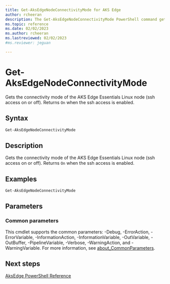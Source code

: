 ```yaml
---
title: Get-AksEdgeNodeConnectivityMode for AKS Edge
author: rcheeran
description: The Get-AksEdgeNodeConnectivityMode PowerShell command gets the connectivity mode of the AksEdge Linux node.
ms.topic: reference
ms.date: 02/02/2023
ms.author: rcheeran 
ms.lastreviewed: 02/02/2023
#ms.reviewer: jeguan

---
```


# Get-AksEdgeNodeConnectivityMode

Gets the connectivity mode of the AKS Edge Essentials Linux node (ssh access on or off). Returns `On` when the ssh access is enabled.

## Syntax

```powershell
Get-AksEdgeNodeConnectivityMode 
```

## Description

Gets the connectivity mode of the AKS Edge Essentials Linux node (ssh access on or off). Returns `On` when the ssh access is enabled.


## Examples

```powershell
Get-AksEdgeNodeConnectivityMode 
```

## Parameters

### Common parameters

This cmdlet supports the common parameters: -Debug, -ErrorAction, -ErrorVariable, -InformationAction, -InformationVariable, -OutVariable, -OutBuffer, -PipelineVariable, -Verbose, -WarningAction, and -WarningVariable. For more information, see [about_CommonParameters](https://go.microsoft.com/fwlink/?LinkID=113216).

## Next steps

[AksEdge PowerShell Reference](./index.md)
